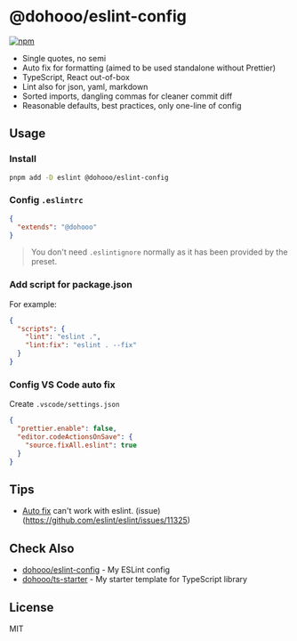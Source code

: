 # @dohooo/eslint-config

[![npm](https://img.shields.io/npm/v/@dohooo/eslint-config?color=a1b858&label=)](https://npmjs.com/package/@dohooo/eslint-config)

- Single quotes, no semi
- Auto fix for formatting (aimed to be used standalone without Prettier)
- TypeScript, React out-of-box
- Lint also for json, yaml, markdown
- Sorted imports, dangling commas for cleaner commit diff
- Reasonable defaults, best practices, only one-line of config

## Usage

### Install

```bash
pnpm add -D eslint @dohooo/eslint-config
```

### Config `.eslintrc`

```json
{
  "extends": "@dohooo"
}
```

> You don't need `.eslintignore` normally as it has been provided by the preset.

### Add script for package.json

For example:

```json
{
  "scripts": {
    "lint": "eslint .",
    "lint:fix": "eslint . --fix"
  }
}
```

### Config VS Code auto fix

Create `.vscode/settings.json`

```json
{
  "prettier.enable": false,
  "editor.codeActionsOnSave": {
    "source.fixAll.eslint": true
  }
}
```

## Tips

- [Auto fix](https://eslint.org/docs/latest/rules/max-len) can't work with eslint. (issue)(https://github.com/eslint/eslint/issues/11325)

## Check Also

- [dohooo/eslint-config](https://github.com/dohooo/eslint-config) - My ESLint config
- [dohooo/ts-starter](https://github.com/dohooo/ts-starter) - My starter template for TypeScript library

## License

MIT
